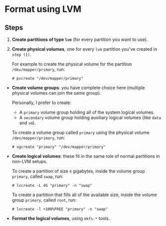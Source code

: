 # Format using LVM

## Steps

1. **Create partitions of type `lvm`** (for every partition you want to use).

2. **Create physical volumes**, one for every `lvm` partition you've created in `step (1)`.
 
   For example to create the physical volume for the partition `/dev/mapper/primary`, run:
  
   ```ShellSession
   # pvcreate "/dev/mapper/primary"
   ```

* **Create volume groups**: you have complete choice here (multiple physical volumes can join the same group).
  
  Personally, I prefer to create:
  * A `primary` volume group holding all of the system logical volumes.
  * A `secondary` volume group holding auxiliary logical volumes (like `data` and `vm`).
   
  To create a volume group called `primary` using the physical volume `/dev/mapper/primary`, run:

  ```ShellSession
  # vgcreate "primary" "/dev/mapper/primary"
  ```

* **Create logical volumes**: these fit in the same role of normal partitions in non-LVM setups.

  To create a partition of size `4` gigabytes, inside the volume group `primary`, called `swap`, run:
  
  ```ShellSession
  # lvcreate -L 4G "primary" -n "swap"
  ```
  
  To create a partition that fills all of the available size, inside the volume group `primary`, called `root`, run:
  
  ```ShellSession
  # lvcreate -l +100%FREE "primary" -n "swap"
  ```
  
* **Format the logical volumes**, using `mkfs.*` tools.
